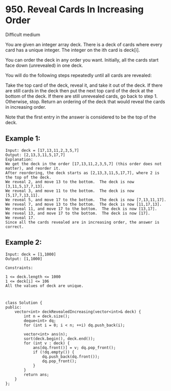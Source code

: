 # 950. Reveal Cards In Increasing Order
Difficult medium

You are given an integer array deck. There is a deck of cards where every card has a unique integer. The integer on the ith card is deck[i].

You can order the deck in any order you want. Initially, all the cards start face down (unrevealed) in one deck.

You will do the following steps repeatedly until all cards are revealed:

Take the top card of the deck, reveal it, and take it out of the deck.
If there are still cards in the deck then put the next top card of the deck at the bottom of the deck.
If there are still unrevealed cards, go back to step 1. Otherwise, stop.
Return an ordering of the deck that would reveal the cards in increasing order.

Note that the first entry in the answer is considered to be the top of the deck.


## Example 1:
```
Input: deck = [17,13,11,2,3,5,7]
Output: [2,13,3,11,5,17,7]
Explanation: 
We get the deck in the order [17,13,11,2,3,5,7] (this order does not matter), and reorder it.
After reordering, the deck starts as [2,13,3,11,5,17,7], where 2 is the top of the deck.
We reveal 2, and move 13 to the bottom.  The deck is now [3,11,5,17,7,13].
We reveal 3, and move 11 to the bottom.  The deck is now [5,17,7,13,11].
We reveal 5, and move 17 to the bottom.  The deck is now [7,13,11,17].
We reveal 7, and move 13 to the bottom.  The deck is now [11,17,13].
We reveal 11, and move 17 to the bottom.  The deck is now [13,17].
We reveal 13, and move 17 to the bottom.  The deck is now [17].
We reveal 17.
Since all the cards revealed are in increasing order, the answer is correct.
```


## Example 2:
```
Input: deck = [1,1000]
Output: [1,1000]
```


```
Constraints:

1 <= deck.length <= 1000
1 <= deck[i] <= 106
All the values of deck are unique.
```


#
```
class Solution {
public:
    vector<int> deckRevealedIncreasing(vector<int>& deck) {
        int n = deck.size();
        deque<int> dq;
        for (int i = 0; i < n; ++i) dq.push_back(i);

        vector<int> ans(n);
        sort(deck.begin(), deck.end());
        for (int v : deck) {
            ans[dq.front()] = v; dq.pop_front();
            if (!dq.empty()) {
                dq.push_back(dq.front());
                dq.pop_front();
            }
        }
        return ans;
    }
};
```